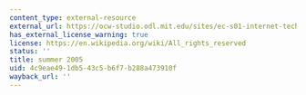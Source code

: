 ```yaml
---
content_type: external-resource
external_url: https://ocw-studio.odl.mit.edu/sites/ec-s01-internet-technology-in-local-and-global-communities-spring-2005-summer-2005/type/page/edit/0dd4eaeb-d2f8-360d-612d-a17f93c97131/#Summer_2005
has_external_license_warning: true
license: https://en.wikipedia.org/wiki/All_rights_reserved
status: ''
title: summer 2005
uid: 4c9eae49-1db5-43c5-b6f7-b288a473910f
wayback_url: ''
---
```


